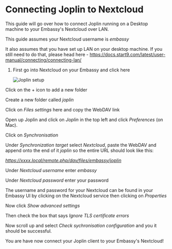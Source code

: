 # Connecting Joplin to Nextcloud

This guide will go over how to connect Joplin running on a Desktop machine to your Embassy's Nextcloud over LAN.

This guide assumes your Nextcloud username is _embassy_

It also assumes that you have set up LAN on your desktop machine. If you still need to do that, please head here - https://docs.start9.com/latest/user-manual/connecting/connecting-lan/

1. First go into Nextcloud on your Embassy and click here

    ![Joplin setup](./assets/joplin-setup0.png "Click on Folders")

Click on the + icon to add a new folder

<pic>

Create a new folder called _joplin_

<pic>

Click on _Files settings_ here and copy the WebDAV link

Open up Joplin and click on _Joplin_ in the top left and click _Preferences_ (on Mac).

<pic>

Click on _Synchronisation_

Under _Synchronization target_ select *Nextcloud*, paste the WebDAV and append onto the end of it _joplin_ so the entire URL should look like this:

_https://xxxx.local/remote.php/dav/files/embassy/joplin_

<pic>

Under _Nextcloud username_ enter _embassy_

Under _Nextcloud password_ enter your password

The username and password for your Nextcloud can be found in your Embassy UI by clicking on the Nextcloud service then clicking on _Properties_

<pic>

Now click _Show advanced settings_

Then check the box that says _Ignore TLS certificate errors_

Now scroll up and select _Check sychronisation configuration_ and you it should be successful.

You are have now connect your Joplin client to your Embassy's Nextcloud!
